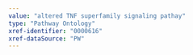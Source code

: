 ```yaml
---
value: "altered TNF superfamily signaling pathay"
type: "Pathway Ontology"
xref-identifier: "0000616"
xref-dataSource: "PW"
---
```

